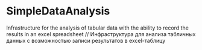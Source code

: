 # SimpleDataAnalysis
Infrastructure for the analysis of tabular data with the ability to record the results in an excel spreadsheet // Инфраструктура для анализа табличных данных с возможностью записи результатов в excel-таблицу
